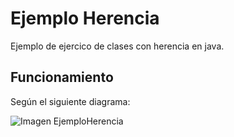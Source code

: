 # Ejemplo Herencia

Ejemplo de ejercico de clases con herencia en java.

## Funcionamiento

Según el siguiente diagrama:

![Imagen EjemploHerencia](http://blog.elinsti.com/wp-content/uploads/2018/10/Ejercicio-Herencia-Java.jpg)
